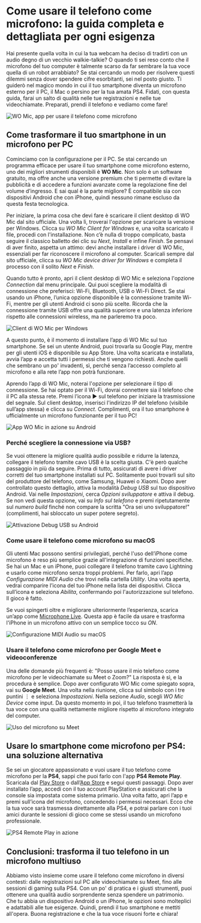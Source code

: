 # Come usare il telefono come microfono: la guida completa e dettagliata per ogni esigenza

Hai presente quella volta in cui la tua webcam ha deciso di tradirti con un audio degno di un vecchio walkie-talkie? O quando ti sei reso conto che il microfono del tuo computer è talmente scarso da far sembrare la tua voce quella di un robot arrabbiato? Se stai cercando un modo per risolvere questi dilemmi senza dover spendere cifre esorbitanti, sei nel posto giusto. Ti guiderò nel magico mondo in cui il tuo smartphone diventa un microfono esterno per il PC, il Mac o persino per la tua amata PS4. Fidati, con questa guida, farai un salto di qualità nelle tue registrazioni e nelle tue videochiamate. Preparati, prendi il telefono e vediamo come fare!

![WO Mic, app per usare il telefono come microfono](/guide-img/output/98943494.jpg)

## Come trasformare il tuo smartphone in un microfono per PC

Cominciamo con la configurazione per il PC. Se stai cercando un programma efficace per usare il tuo smartphone come microfono esterno, uno dei migliori strumenti disponibili è **WO Mic**. Non solo è un software gratuito, ma offre anche una versione premium che ti permette di evitare la pubblicità e di accedere a funzioni avanzate come la regolazione fine del volume d’ingresso. E sai qual è la parte migliore? È compatibile sia con dispositivi Android che con iPhone, quindi nessuno rimane escluso da questa festa tecnologica.

Per iniziare, la prima cosa che devi fare è scaricare il client desktop di WO Mic dal sito ufficiale. Una volta lì, troverai l'opzione per scaricare la versione per Windows. Clicca su *WO Mic Client for Windows* e, una volta scaricato il file, procedi con l'installazione. Non c’è nulla di troppo complicato, basta seguire il classico balletto dei clic su *Next*, *Install* e infine *Finish*. Se pensavi di aver finito, aspetta un attimo: devi anche installare i driver di WO Mic, essenziali per far riconoscere il microfono al computer. Scaricali sempre dal sito ufficiale, clicca su *WO Mic device driver for Windows* e completa il processo con il solito *Next* e *Finish*.

Quando tutto è pronto, apri il client desktop di WO Mic e seleziona l'opzione *Connection* dal menu principale. Qui puoi scegliere la modalità di connessione che preferisci: Wi-Fi, Bluetooth, USB o Wi-Fi Direct. Se stai usando un iPhone, l’unica opzione disponibile è la connessione tramite Wi-Fi, mentre per gli utenti Android ci sono più scelte. Ricorda che la connessione tramite USB offre una qualità superiore e una latenza inferiore rispetto alle connessioni wireless, ma ne parleremo tra poco.

![Client di WO Mic per Windows](/guide-img/output/fbf7a6d2.jpg)

A questo punto, è il momento di installare l’app di WO Mic sul tuo smartphone. Se sei un utente Android, puoi trovarla su Google Play, mentre per gli utenti iOS è disponibile su App Store. Una volta scaricata e installata, avvia l’app e accetta tutti i permessi che ti vengono richiesti. Anche quelli che sembrano un po' invadenti, sì, perché senza l’accesso completo al microfono e alla rete l’app non potrà funzionare.

Aprendo l’app di WO Mic, noterai l'opzione per selezionare il tipo di connessione. Se hai optato per il Wi-Fi, dovrai connettere sia il telefono che il PC alla stessa rete. Premi l’icona ▶︎ sul telefono per iniziare la trasmissione del segnale. Sul client desktop, inserisci l'indirizzo IP del telefono (visibile sull’app stessa) e clicca su *Connect*. Complimenti, ora il tuo smartphone è ufficialmente un microfono funzionante per il tuo PC!

![App WO Mic in azione su Android](/guide-img/output/292c586c.jpg)

### Perché scegliere la connessione via USB?

Se vuoi ottenere la migliore qualità audio possibile e ridurre la latenza, collegare il telefono tramite cavo USB è la scelta giusta. C'è però qualche passaggio in più da seguire. Prima di tutto, assicurati di avere i driver corretti del tuo smartphone installati sul PC. Solitamente puoi trovarli sul sito del produttore del telefono, come Samsung, Huawei o Xiaomi. Dopo aver controllato questo dettaglio, attiva la modalità *Debug USB* sul tuo dispositivo Android. Vai nelle *Impostazioni*, cerca *Opzioni sviluppatore* e attiva il debug. Se non vedi questa opzione, vai su *Info sul telefono* e premi ripetutamente sul *numero build* finché non compare la scritta "Ora sei uno sviluppatore!" (complimenti, hai sbloccato un super potere segreto).

![Attivazione Debug USB su Android](/guide-img/output/1b12db3c.jpg)

### Come usare il telefono come microfono su macOS

Gli utenti Mac possono sentirsi privilegiati, perché l'uso dell’iPhone come microfono è reso più semplice grazie all'integrazione di funzioni specifiche. Se hai un Mac e un iPhone, puoi collegare il telefono tramite cavo Lightning e usarlo come microfono senza troppi problemi. Per farlo, apri l’app *Configurazione MIDI Audio* che trovi nella cartella *Utility*. Una volta aperta, vedrai comparire l’icona del tuo iPhone nella lista dei dispositivi. Clicca sull’icona e seleziona *Abilita*, confermando poi l'autorizzazione sul telefono. Il gioco è fatto.

Se vuoi spingerti oltre e migliorare ulteriormente l’esperienza, scarica un’app come [Microphone Live](https://apps.apple.com/it/app/microphone-free-vonbruno/id1070812067). Questa app è facile da usare e trasforma l'iPhone in un microfono attivo con un semplice tocco su *ON*.

![Configurazione MIDI Audio su macOS](/guide-img/output/74537381.jpg)

### Usare il telefono come microfono per Google Meet e videoconferenze

Una delle domande più frequenti è: "Posso usare il mio telefono come microfono per le videochiamate su Meet o Zoom?" La risposta è sì, e la procedura è semplice. Dopo aver configurato WO Mic come spiegato sopra, vai su **Google Meet**. Una volta nella riunione, clicca sul simbolo con i tre puntini ⋮ e seleziona *Impostazioni*. Nella sezione *Audio*, scegli *WO Mic Device* come input. Da questo momento in poi, il tuo telefono trasmetterà la tua voce con una qualità nettamente migliore rispetto al microfono integrato del computer.

![Uso del microfono su Meet](/guide-img/output/a2b35ac1.jpg)

## Usare lo smartphone come microfono per PS4: una soluzione alternativa

Se sei un giocatore appassionato e vuoi usare il tuo telefono come microfono per la **PS4**, sappi che puoi farlo con l'app **PS4 Remote Play**. Scaricala dal [Play Store](https://play.google.com/store/apps/details?id=com.playstation.remoteplay&hl=it) o dall’[App Store](https://apps.apple.com/it/app/ps4-remote-play/id1436192460) e segui questi passaggi. Dopo aver installato l’app, accedi con il tuo account PlayStation e assicurati che la console sia impostata come sistema primario. Una volta fatto, apri l’app e premi sull’icona del microfono, concedendo i permessi necessari. Ecco che la tua voce sarà trasmessa direttamente alla PS4, e potrai parlare con i tuoi amici durante le sessioni di gioco come se stessi usando un microfono professionale.

![PS4 Remote Play in azione](/guide-img/output/599d29.jpg)

## Conclusioni: trasforma il tuo telefono in un microfono multiuso

Abbiamo visto insieme come usare il telefono come microfono in diversi contesti: dalle registrazioni sul PC alle videochiamate su Meet, fino alle sessioni di gaming sulla PS4. Con un po' di pratica e i giusti strumenti, puoi ottenere una qualità audio sorprendente senza spendere un patrimonio. Che tu abbia un dispositivo Android o un iPhone, le opzioni sono molteplici e adattabili alle tue esigenze. Quindi, prendi il tuo smartphone e mettiti all'opera. Buona registrazione e che la tua voce risuoni forte e chiara!
